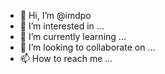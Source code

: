 - 👋 Hi, I’m @imdpo
- 👀 I’m interested in ...
- 🌱 I’m currently learning ...
- 💞️ I’m looking to collaborate on ...
- 📫 How to reach me ...

<!---
imdpo/imdpo is a ✨ special ✨ repository because its `README.md` (this file) appears on your GitHub profile.
You can click the Preview link to take a look at your changes.
--->
